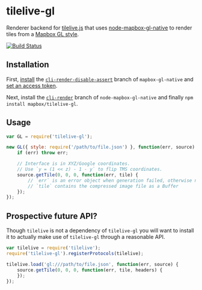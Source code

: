 # tilelive-gl

Renderer backend for [tilelive.js](http://github.com/mapbox/tilelive.js) that uses [node-mapbox-gl-native](http://github.com/mapbox/node-mapbox-gl-native) to render tiles from a [Mapbox GL style](https://www.mapbox.com/mapbox-gl-style-spec/).

[![Build Status](https://secure.travis-ci.org/mapbox/tilelive-gl.png)](http://travis-ci.org/mapbox/tilelive-gl)


## Installation

First, [install](https://github.com/mapbox/mapbox-gl-native/tree/cli-render-disable-assert#build-instructions) the [`cli-render-disable-assert`](https://github.com/mapbox/mapbox-gl-native/tree/cli-render-disable-assert) branch of `mapbox-gl-native` and [set an access token](https://github.com/mapbox/mapbox-gl-native/tree/cli-render-disable-assert#mapbox-api-access-tokens).

Next, install the [`cli-render`](https://github.com/mapbox/node-mapbox-gl-native/tree/cli-render) branch of `node-mapbox-gl-native` and finally `npm install mapbox/tilelive-gl`.

## Usage

```javascript
var GL = require('tilelive-gl');

new GL({ style: require('/path/to/file.json') }, function(err, source) {
    if (err) throw err;

    // Interface is in XYZ/Google coordinates.
    // Use `y = (1 << z) - 1 - y` to flip TMS coordinates.
    source.getTile(0, 0, 0, function(err, tile) {
        // `err` is an error object when generation failed, otherwise null.
        // `tile` contains the compressed image file as a Buffer
    });
});
```

## Prospective future API?

Though `tilelive` is not a dependency of `tilelive-gl` you will want to install it to actually make use of `tilelive-gl` through a reasonable API.

```javascript
var tilelive = require('tilelive');
require('tilelive-gl').registerProtocols(tilelive);

tilelive.load('gl:///path/to/file.json', function(err, source) {
    source.getTile(0, 0, 0, function(err, tile, headers) {
    });
});
```
